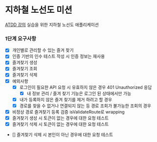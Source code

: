 # 지하철 노선도 미션
[ATDD 강의](https://edu.nextstep.camp/c/R89PYi5H) 실습을 위한 지하철 노선도 애플리케이션

### 1단계 요구사항
- [x] 개인별로 관리할 수 있는 즐겨 찾기
- [x] 인증 기반의 인수 테스트 작성 시 인증 정보는 재사용
- [x] 즐겨찾기 생성
- [x] 즐겨찾기 조회
- [x] 즐겨찾기 삭제
- [x] 예외사항
    - [x] 로그인이 필요한 API 요청 시 유효하지 않은 경우 401 Unauthorized 응답
      - [x] 내 정보 관리 / 즐겨 찾기 기능은 로그인 된 상태에서만 가능
    - [x] 내가 등록하지 않은 즐겨 찾기를 제거 하려고 할 경우
    - [x] 경로를 찾을 수 없거나 연결되지 않는 등 경로 조회가 불가능한 조회의 경우
- [x] 비정상 경로 즐겨찾기 등록 검증 isValidateRoute로 wrapping
- [x] 즐겨찾기 생성 시 토큰이 없는 경우에 대한 요청 테스트
- [x] 즐겨찾기 삭제 시 토큰이 없는 경우에 대한 요청 테스트
- [] 즐겨찾기 삭제 시 본인이 아닌 경우에 대한 요청 테스트
